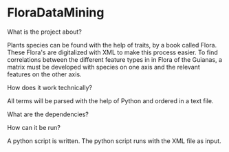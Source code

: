 FloraDataMining
===============

What is the project about?

Plants species can be found with the help of traits, by a book called Flora. These Flora's are digitalized with XML to make this process easier. To find correlations between the different feature types in in Flora of the Guianas, a matrix must be developed with species on one axis and the relevant features on the other axis.

How does it work technically?

All terms will be parsed with the help of Python and ordered in a text file.

What are the dependencies?

How can it be run?

A python script is written. The python script runs with the XML file as input.

